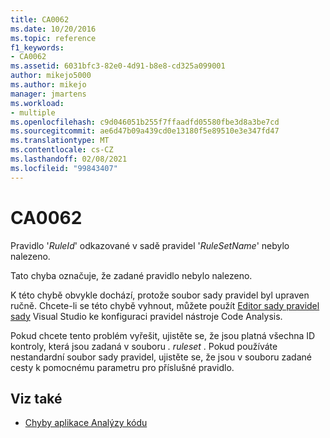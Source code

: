 ```yaml
---
title: CA0062
ms.date: 10/20/2016
ms.topic: reference
f1_keywords:
- CA0062
ms.assetid: 6031bfc3-82e0-4d91-b8e8-cd325a099001
author: mikejo5000
ms.author: mikejo
manager: jmartens
ms.workload:
- multiple
ms.openlocfilehash: c9d046051b255f7ffaadfd05580fbe3d8a3be7cd
ms.sourcegitcommit: ae6d47b09a439cd0e13180f5e89510e3e347fd47
ms.translationtype: MT
ms.contentlocale: cs-CZ
ms.lasthandoff: 02/08/2021
ms.locfileid: "99843407"
---
```

# <a name="ca0062"></a>CA0062

Pravidlo '*RuleId*' odkazované v sadě pravidel '*RuleSetName*' nebylo nalezeno.

Tato chyba označuje, že zadané pravidlo nebylo nalezeno.

K této chybě obvykle dochází, protože soubor sady pravidel byl upraven ručně. Chcete-li se této chybě vyhnout, můžete použít [Editor sady pravidel sady](../code-quality/working-in-the-code-analysis-rule-set-editor.md) Visual Studio ke konfiguraci pravidel nástroje Code Analysis.

Pokud chcete tento problém vyřešit, ujistěte se, že jsou platná všechna ID kontroly, která jsou zadaná v souboru *. ruleset* . Pokud používáte nestandardní soubor sady pravidel, ujistěte se, že jsou v souboru zadané cesty k pomocnému parametru pro příslušné pravidlo.

## <a name="see-also"></a>Viz také

- [Chyby aplikace Analýzy kódu](../code-quality/code-analysis-application-errors.md)
